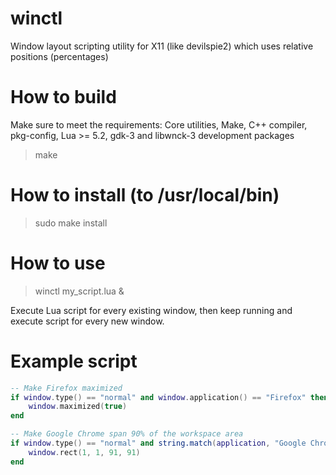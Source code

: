 # winctl
Window layout scripting utility for X11 (like devilspie2) which uses relative positions (percentages)

# How to build
Make sure to meet the requirements: Core utilities, Make, C++ compiler, pkg-config, Lua >= 5.2, gdk-3 and libwnck-3 development packages
> make

# How to install (to /usr/local/bin)
> sudo make install

# How to use
> winctl my_script.lua &

Execute Lua script for every existing window, then keep running and execute script for every new window.

# Example script
```Lua
-- Make Firefox maximized
if window.type() == "normal" and window.application() == "Firefox" then
    window.maximized(true)
end

-- Make Google Chrome span 90% of the workspace area
if window.type() == "normal" and string.match(application, "Google Chrome$") then
    window.rect(1, 1, 91, 91)
end
```

